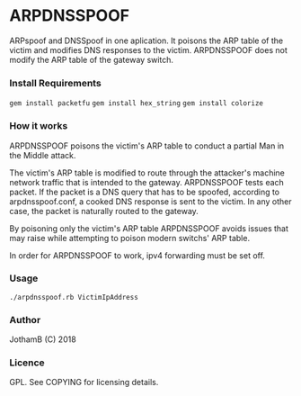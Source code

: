 # ARPDNSSPOOF

ARPspoof and DNSSpoof in one aplication. It poisons the ARP table of the victim and modifies DNS responses to the victim. ARPDNSSPOOF does not modify the ARP table of the gateway switch.

### Install Requirements

```gem install packetfu```
```gem install hex_string```
```gem install colorize```

### How it works

ARPDNSSPOOF poisons the victim's ARP table to conduct a partial Man in the Middle attack.

The victim's ARP table is modified to route through the attacker's machine network traffic that is intended to the gateway.
ARPDNSSPOOF tests each packet. If the packet is a DNS query that has to be spoofed, according to arpdnsspoof.conf, a cooked DNS response is sent to the victim. In any other case, the packet is naturally routed to the gateway.

By poisoning only the victim's ARP table ARPDNSSPOOF avoids issues that may raise while attempting to poison modern switchs' ARP table.

In order for ARPDNSSPOOF to work, ipv4 forwarding must be set off.

### Usage

```./arpdnsspoof.rb VictimIpAddress```

### Author

JothamB (C) 2018

### Licence

GPL. See COPYING for licensing details.
